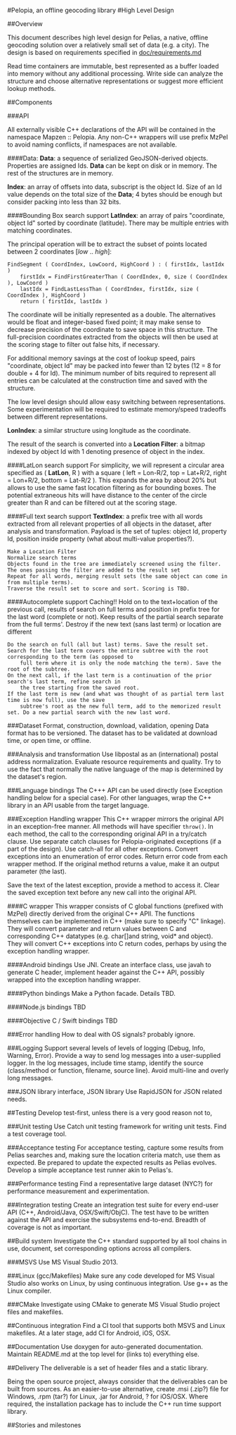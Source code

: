 #Pelopia, an offline geocoding library
#High Level Design

##Overview

This document describes high level design for Pelias, a native, offline geocoding solution over a relatively small set of data (e.g. a city). 
The design is based on requirements specified in [doc/requirements.md](https://github.com/boshkins/pelopia/blob/master/doc/requirements.md)

Read time containers are immutable, best represented as a buffer loaded into memory without any additional processing. Write side can analyze the structure and choose alternative representations or suggest more efficient lookup methods.

##Components

###API

All externally visible C++ declarations of the API will be contained in the namespace Mapzen :: Pelopia. Any non-C++ wrappers will use prefix MzPel to avoid naming conflicts, if namespaces are not available.

####Data:
**Data**: a sequence of serialized GeoJSON-derived objects. Properties are assigned Ids. **Data** can be kept on disk or in memory. The rest of the structures are in memory.

**Index**: an array of offsets into data, subscript is the object Id. Size of an Id value depends on the total size of the **Data**; 4 bytes should be enough but consider packing into less than 32 bits.   

####Bounding Box search support
**LatIndex**: an array of pairs "coordinate, object Id" sorted by coordinate (latitude). There may be multiple entries with matching coordinates.
 
The principal operation will be to extract the subset of points located between 2 coordinates [*low* .. *high*]:

	FindSegment ( CoordIndex, LowCoord, HighCoord ) : ( firstIdx, lastIdx )
		firstIdx = FindFirstGreaterThan ( CoordIndex, 0, size ( CoordIndex ), LowCoord )  
		lastIdx = FindLastLessThan ( CoordIndex, firstIdx, size ( CoordIndex ), HighCoord )  
		return ( firstIdx, lastIdx )

The coordinate will be initially represented as a double. The alternatives would be float and integer-based fixed point; it may make sense to decrease precision of the coordinate to save space in this structure. The full-precision coordinates extracted from the objects will then be used at the scoring stage to filter out false hits, if necessary. 

For additional memory savings at the cost of lookup speed, pairs "coordinate, object Id" may be packed into fewer than 12 bytes (12 = 8 for double + 4 for Id). The minimum number of bits required to represent all entries can be calculated at the construction time and saved with the structure.  

The low level design should allow easy switching between representations. Some experimentation will be required to estimate memory/speed tradeoffs between different representations. 
 
**LonIndex**: a similar structure using longitude as the coordinate. 

The result of the search is converted into a **Location Filter**: a bitmap indexed by object Id with 1 denoting presence of object in the index.  

####LatLon search support
For simplicity, we will represent a circular area specified as ( **LatLon**, R ) with a square ( left = Lon-R/2, top = Lat+R/2, right = Lon+R/2, bottom = Lat-R/2 ). This expands the area by about 20% but allows to use the same fast location filtering as for bounding boxes. The potential extraneous hits will have distance to the center of the circle greater than R and can be filtered out at the scoring stage.   

####Full text search support
**TextIndex**: a prefix tree with all words extracted from all relevant properties of all objects in the dataset, after analysis and transformation. Payload is the set of tuples: object Id, property Id, position inside property (what about multi-value properties?).
 
	Make a Location Filter
	Normalize search terms
	Objects found in the tree are immediately screened using the filter. The ones passing the filter are added to the result set  
	Repeat for all words, merging result sets (the same object can come in from multiple terms). 
	Traverse the result set to score and sort. Scoring is TBD. 

####Autocomplete support
Caching!! Hold on to the text+location of the previous call, results of search on full terms and position in prefix tree for the last word (complete or not). Keep results of the partial search separate from the full terms'. Destroy if the new text (sans last term) or location are different
 
	Do the search on full (all but last) terms. Save the result set.
	Search for the last term covers the entire subtree with the root corresponding to the term (as opposed to 
		full term where it is only the node matching the term). Save the root of the subtree.
	On the next call, if the last term is a continuation of the prior search's last term, refine search in 
		the tree starting from the saved root. 
	If the last term is new (and what was thought of as partial term last time is now full), use the save 
		subtree's root as the new full term, add to the memorized result set. Do a new partial search with the new last word.   

###Dataset
Format, construction, download, validation, opening
Data format has to be versioned. The dataset has to be validated at download time, or open time, or offline. 

###Analysis and transformation
Use libpostal as an (international) postal address normalization. Evaluate resource requirements and quality. 
Try to use the fact that normally the native language of the map is determined by the dataset's region.

###Language bindings
The C+++ API can be used directly (see Exception handling below for a special case). For other languages, wrap the C++ library in an API usable from the target language.

###Exception Handling wrapper
This C++ wrapper mirrors the original API in an exception-free manner. All methods will have specifier ```throw()```. 
In each method, the call to the corresponding original API in a try/catch clause. Use separate catch clauses for Pelopia-originated exceptions (if a part of the design). Use catch-all for all other exceptions. Convert exceptions into an enumeration of error codes. Return error code from each wrapper method. If the original method returns a value, make it an output parameter (the last).  

Save the text of the latest exception, provide a method to access it. Clear the saved exception text before any new call into the original API.

####C wrapper
This wrapper consists of C global functions (prefixed with MzPel) directly derived from the original C++ APIl. The functions themselves can be implemented in C++ (make sure to specify "C" linkage). They will convert parameter and return values between C and corresponding C++ datatypes (e.g. char[]and string, void* and object). They will convert C++ exceptions into C return codes, perhaps by using the exception handling wrapper. 

####Android bindings 
Use JNI. Create an interface class, use javah to generate C header, implement header against the C++ API, possibly wrapped into the exception handling wrapper.

####Python bindings
Make a Python facade. Details TBD. 

####Node.js bindings
TBD

####Objective C / Swift bindings
TBD

###Error handling
How to deal with OS signals? probably ignore.

###Logging
Support several levels of levels of logging (Debug, Info, Warning, Error). Provide a way to send log messages into a user-supplied logger. In the log messages, include time stamp, identify the source (class/method or function, filename, source line). Avoid multi-line and overly long messages.

###JSON library interface, JSON library
Use RapidJSON for JSON related needs.

##Testing
Develop test-first, unless there is a very good reason not to,  

###Unit testing
Use Catch unit testing framework for writing unit tests.
Find a test coverage tool. 

###Acceptance testing
For acceptance testing, capture some results from Pelias searches and, making sure the location criteria match, use them as expected. Be prepared to update the expected results as Pelias evolves. Develop a simple acceptance test runner akin to Pelias's.

###Performance testing
Find a representative large dataset (NYC?) for performance measurement and experimentation.

###Integration testing
Create an integration test suite for every end-user API (C++, Android/Java, OSX/Swift/ObjC). The test have to be written against the API and exercise the subsystems end-to-end. Breadth of coverage is not as important.

##Build system
Investigate the C++ standard supported by all tool chains in use, document, set corresponding options across all compilers.

###MSVS
Use MS Visual Studio 2013.

###Linux (gcc/Makefiles)
Make sure any code developed for MS Visual Studio also works on Linux, by using continuous integration. Use g++ as the Linux compiler. 

###CMake
Investigate using CMake to generate MS Visual Studio project files and makefiles.

##Continuous integration
Find a CI tool that supports both MSVS and Linux makefiles. At a later stage, add CI for Android, iOS, OSX. 

##Documentation
Use doxygen for auto-generated documentation. Maintain README.md at the top level for (links to) everything else.

##Delivery
The deliverable is a set of header files and a static library.
 
Being the open source project, always consider that the deliverables can be built from sources. As an easier-to-use alternative, create .msi (.zip?) file for Windows, .rpm (tar?) for Linux, .jar for Android, ? for iOS/OSX.
Where required, the installation package has to include the C++ run time support library.


##Stories and milestones





